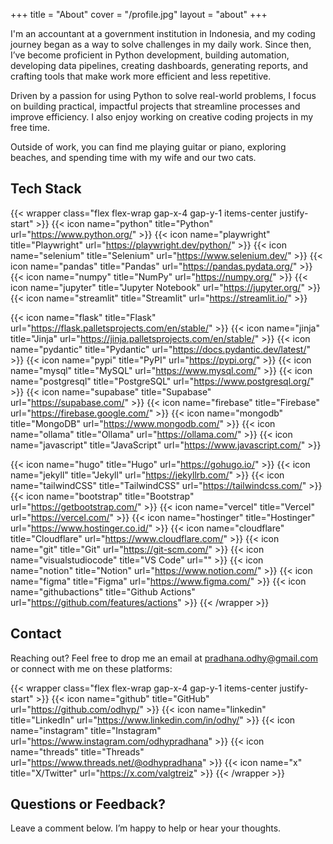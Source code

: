 +++
title = "About"
cover = "/profile.jpg"
layout = "about"
+++

I'm an accountant at a government institution in Indonesia, and my coding journey began as a way to solve challenges in my daily work. Since then, I’ve become proficient in Python development, building automation, developing data pipelines, creating dashboards, generating reports, and crafting tools that make work more efficient and less repetitive.

Driven by a passion for using Python to solve real-world problems, I focus on building practical, impactful projects that streamline processes and improve efficiency. I also enjoy working on creative coding projects in my free time.

Outside of work, you can find me playing guitar or piano, exploring beaches, and spending time with my wife and our two cats.

## Tech Stack

{{< wrapper class="flex flex-wrap gap-x-4 gap-y-1 items-center justify-start" >}}
{{< icon name="python" title="Python" url="https://www.python.org/" >}}
{{< icon name="playwright" title="Playwright" url="https://playwright.dev/python/" >}}
{{< icon name="selenium" title="Selenium" url="https://www.selenium.dev/" >}}
{{< icon name="pandas" title="Pandas" url="https://pandas.pydata.org/" >}}
{{< icon name="numpy" title="NumPy" url="https://numpy.org/" >}}
{{< icon name="jupyter" title="Jupyter Notebook" url="https://jupyter.org/" >}}
{{< icon name="streamlit" title="Streamlit" url="https://streamlit.io/" >}}
<!-- {{< icon name="django" title="Django" url="https://www.djangoproject.com/" >}} -->
<!-- {{< icon name="fastapi" title="FastAPI" url="https://fastapi.tiangolo.com/" >}} -->
{{< icon name="flask" title="Flask" url="https://flask.palletsprojects.com/en/stable/" >}}
{{< icon name="jinja" title="Jinja" url="https://jinja.palletsprojects.com/en/stable/" >}}
{{< icon name="pydantic" title="Pydantic" url="https://docs.pydantic.dev/latest/" >}}
{{< icon name="pypi" title="PyPI" url="https://pypi.org/" >}}
{{< icon name="mysql" title="MySQL" url="https://www.mysql.com/" >}}
{{< icon name="postgresql" title="PostgreSQL" url="https://www.postgresql.org/" >}}
{{< icon name="supabase" title="Supabase" url="https://supabase.com/" >}}
{{< icon name="firebase" title="Firebase" url="https://firebase.google.com/" >}}
{{< icon name="mongodb" title="MongoDB" url="https://www.mongodb.com/" >}}
{{< icon name="ollama" title="Ollama" url="https://ollama.com/" >}}
{{< icon name="javascript" title="JavaScript" url="https://www.javascript.com/" >}}
<!-- {{< icon name="typescript" title="TypeScript" url="https://www.typescriptlang.org/" >}} -->
{{< icon name="hugo" title="Hugo" url="https://gohugo.io/" >}}
{{< icon name="jekyll" title="Jekyll" url="https://jekyllrb.com/" >}}
{{< icon name="tailwindCSS" title="TailwindCSS" url="https://tailwindcss.com/" >}}
{{< icon name="bootstrap" title="Bootstrap" url="https://getbootstrap.com/" >}}
{{< icon name="vercel" title="Vercel" url="https://vercel.com/" >}}
{{< icon name="hostinger" title="Hostinger" url="https://www.hostinger.co.id/" >}}
{{< icon name="cloudflare" title="Cloudflare" url="https://www.cloudflare.com/" >}}
{{< icon name="git" title="Git" url="https://git-scm.com/" >}}
{{< icon name="visualstudiocode" title="VS Code" url="" >}}
{{< icon name="notion" title="Notion" url="https://www.notion.com/" >}}
{{< icon name="figma" title="Figma" url="https://www.figma.com/" >}}
{{< icon name="githubactions" title="Github Actions" url="https://github.com/features/actions" >}}
{{< /wrapper >}}

## Contact

Reaching out? Feel free to drop me an email at [pradhana.odhy@gmail.com](mailto:pradhana.odhy@gmail.com) or connect with me on these platforms:

{{< wrapper class="flex flex-wrap gap-x-4 gap-y-1 items-center justify-start" >}}
{{< icon name="github" title="GitHub" url="https://github.com/odhyp/" >}}
{{< icon name="linkedin" title="LinkedIn" url="https://www.linkedin.com/in/odhy/" >}}
{{< icon name="instagram" title="Instagram" url="https://www.instagram.com/odhypradhana" >}}
{{< icon name="threads" title="Threads" url="https://www.threads.net/@odhypradhana" >}}
{{< icon name="x" title="X/Twitter" url="https://x.com/valgtreiz" >}}
{{< /wrapper >}}

## Questions or Feedback?

Leave a comment below. I’m happy to help or hear your thoughts.

